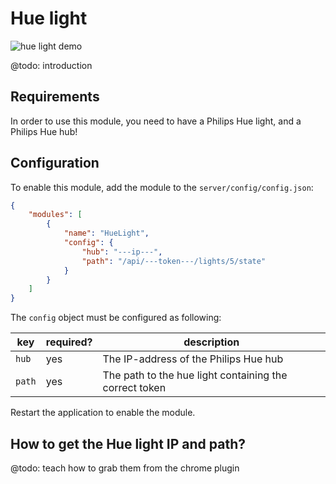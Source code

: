 # Hue light

![hue light demo](../img/hue-light.gif)

@todo: introduction

## Requirements

In order to use this module, you need to have a Philips Hue light, and a Philips Hue hub!

## Configuration

To enable this module, add the module to the `server/config/config.json`:

```json
{
    "modules": [
        {
            "name": "HueLight",
            "config": {
                "hub": "---ip---",
                "path": "/api/---token---/lights/5/state"
            }
        }
    ]
}
```

The `config` object must be configured as following:

| key    | required? | description                                            |
| ------ | --------- | ------------------------------------------------------ |
| `hub`  | yes       | The IP-address of the Philips Hue hub                  |
| `path` | yes       | The path to the hue light containing the correct token |

Restart the application to enable the module.

## How to get the Hue light IP and path?

@todo: teach how to grab them from the chrome plugin
